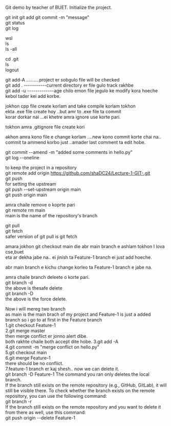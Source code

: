 Git demo by teacher of BUET.
Initialize the project.


git init 
git add 
git commit -m "message"  
git status  
git log  







wsl  
ls  
ls -all  




cd .git  
ls  
logout  



git add-A ..........project er sobgulo file will be checked  
git add . -----------current directory er file gulo track rakhbe  
git add -u -------------age chilo emon file jegulo ke modify kora hoeche  
kebol tader kei  add korbe.  






jokhon cpp file create korlam and take compile korlam tokhon  
ekta .exe file create hoy ..but amr to .exe file ta commit  
korar dorkar nai  ...ei khetre amra ignore use korte pari.  


tokhon amra .gitignore file create kori  




akhon amra kono file e change korlam ....new kono commit korte chai na..  
commit ta ammend korbo just ..amader last comment ta edit hobe.  



git commit --amend -m "added some comments in hello.py"  
git log --oneline  




to keep the project in a repository  
git remote add origin https://github.com/shaDC24/Lecture-1-GIT-.git  
git push  
for setting the upstream  
git push --set-upstream origin main  
git push origin main  

amra chaile remove o koprte pari  
git remote rm main  
main is the name of the repository's branch  



git pull  
git fetch  
safer version of git pull is git fetch  





amara jokhon git checkout main die abr main branch e ashlam tokhon I lova cse,buet  
eta ar dekha jabe na.. ei jinish ta Feature-1 branch ei just add hoeche.  

abr main branch e kichu change korleo ta Feature-1 branch e jabe na.  







amra chaile branch deleete o korte pari.  
git branch -d <branch name>  
the above is thesafe delete  
git branch -D <branch name>  
the above is the force delete.  



Now i will mereg two branch  
as main is the main brach of my project and Feature-1 is just a added branch so i go to at first in the Feature branch  
1.git checkout Feature-1  
2.git merge master  
then merge conflict er jonno alert dibe.  
both rakhte chaile both accept dite hobe. 
3.git add -A  
4.git commit -m "merge conflict on hello.py"   
5.git checkout main  
6.git merge Feature-1  
there should be no conflict.  
7.feature-1 branch er kaj shesh.. now we can delete it.  
git branch -D Feature-1 
The command you ran only deletes the local branch.  
 If the branch still exists on the remote repository (e.g., GitHub, GitLab), it will still be visible there. To check whether the branch exists on the remote repository, you can use the following command:  
git branch -r   
If the branch still exists on the remote repository and you want to delete it from there as well, use this command:  
git push origin --delete Feature-1





